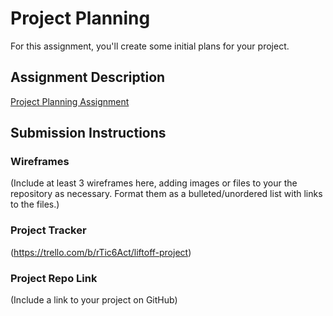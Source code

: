 # Project Planning
For this assignment, you'll create some initial plans for your project.

## Assignment Description
[Project Planning Assignment](https://education.launchcode.org/liftoff/assignments/planning/)

## Submission Instructions

### Wireframes

(Include at least 3 wireframes here, adding images or files to your the repository as necessary. Format them as a bulleted/unordered list with links to the files.)

### Project Tracker

(https://trello.com/b/rTic6Act/liftoff-project)

### Project Repo Link

(Include a link to your project on GitHub)
